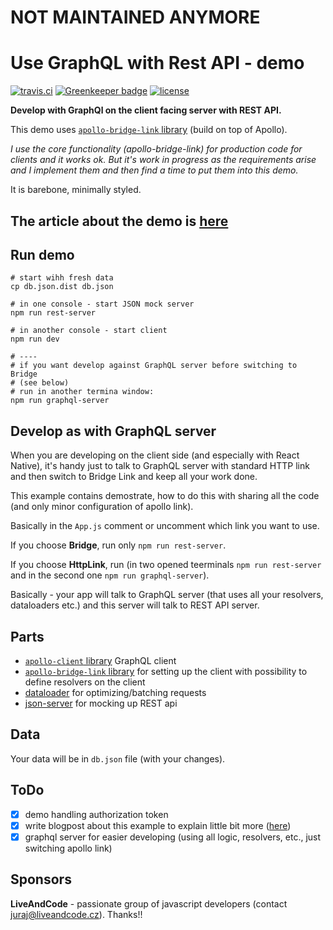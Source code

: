 # NOT MAINTAINED ANYMORE

# Use GraphQL with Rest API - demo

[![travis.ci](https://img.shields.io/travis/dacz/apollo-bridge-link-example.svg?style=flat-square)](https://travis-ci.org/dacz/apollo-bridge-link-example)
[![Greenkeeper badge](https://badges.greenkeeper.io/dacz/apollo-bridge-link-example.svg)](https://greenkeeper.io/)
[![license](https://img.shields.io/github/license/dacz/apollo-bridge-link-example.svg)](https://github.com/dacz/apollo-bridge-link-example/blob/master/LICENSE)

**Develop with GraphQl on the client facing server with REST API.**

This demo uses
[`apollo-bridge-link` library](https://github.com/dacz/apollo-bridge-link)
(build on top of Apollo).

_I use the core functionality (apollo-bridge-link) for production code for
clients and it works ok. But it's work in progress as the requirements arise and
I implement them and then find a time to put them into this demo._

It is barebone, minimally styled.

## The article about the demo is [here](https://medium.com/@dadc/using-graphql-client-with-rest-api-9c332e5c8eb3)

## Run demo

```shell
# start wihh fresh data
cp db.json.dist db.json

# in one console - start JSON mock server
npm run rest-server

# in another console - start client
npm run dev

# ----
# if you want develop against GraphQL server before switching to Bridge
# (see below)
# run in another termina window:
npm run graphql-server
```

## Develop as with GraphQL server

When you are developing on the client side (and especially with React Native), it's handy just to talk to GraphQL server with standard HTTP link and then switch to Bridge Link and keep all your work done.

This example contains demostrate, how to do this with sharing all the code (and only minor configuration of apollo link).

Basically in the `App.js` comment or uncomment which link you want to use.

If you choose **Bridge**, run only `npm run rest-server`.

If you choose **HttpLink**, run (in two opened teerminals `npm run rest-server` and in the second one `npm run graphql-server`).

Basically - your app will talk to GraphQL server (that uses all your resolvers, dataloaders etc.) and this server will talk to REST API server.


## Parts

* [`apollo-client` library](https://github.com/apollographql/apollo-client)
  GraphQL client
* [`apollo-bridge-link` library](https://github.com/dacz/apollo-bridge-link) for
  setting up the client with possibility to define resolvers on the client
* [dataloader](https://github.com/facebook/dataloader) for optimizing/batching
  requests
* [json-server](https://github.com/typicode/json-server) for mocking up REST api

## Data

Your data will be in `db.json` file (with your changes).

## ToDo

* [x] demo handling authorization token
* [x] write blogpost about this example to explain little bit more
      ([here](https://medium.com/@dadc/using-graphql-client-with-rest-api-9c332e5c8eb3))
* [x] graphql server for easier developing (using all logic, resolvers, etc., just switching apollo link)

## Sponsors

**LiveAndCode** - passionate group of javascript developers (contact
juraj@liveandcode.cz). Thanks!!
